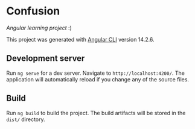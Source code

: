 # Confusion
*Angular learning project* :)

This project was generated with [Angular CLI](https://github.com/angular/angular-cli) version 14.2.6.


## Development server

Run `ng serve` for a dev server. Navigate to `http://localhost:4200/`. The application will automatically reload if you change any of the source files.

## Build

Run `ng build` to build the project. The build artifacts will be stored in the `dist/` directory.
